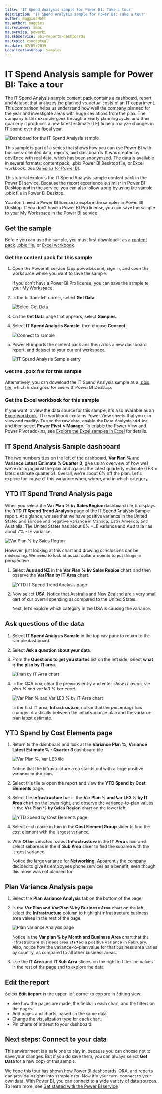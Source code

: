 ```yaml
---
title: 'IT Spend Analysis sample for Power BI: Take a tour'
description: 'IT Spend Analysis sample for Power BI: Take a tour'
author: maggiesMSFT
ms.author: maggies
ms.reviewer: amac
ms.service: powerbi
ms.subservice: pbi-reports-dashboards
ms.topic: conceptual
ms.date: 07/05/2019
LocalizationGroup: Samples
---
```

# IT Spend Analysis sample for Power BI: Take a tour

The IT Spend Analysis sample content pack contains a dashboard, report, and dataset that analyzes the planned vs. actual costs of an IT department. This comparison helps us understand how well the company planned for the year and investigate areas with huge deviations from the plan. The company in this example goes through a yearly planning cycle, and then quarterly it produces a new latest estimate (LE) to help analyze changes in IT spend over the fiscal year.

![Dashboard for the IT Spend Analysis sample](media/sample-it-spend/it1.png)

This sample is part of a series that shows how you can use Power BI with business-oriented data, reports, and dashboards. It was created by [obviEnce](http://www.obvience.com/) with real data, which has been anonymized. The data is available in several formats: content pack, .pbix Power BI Desktop file, or Excel workbook. See [Samples for Power BI](sample-datasets.md). 

This tutorial explores the IT Spend Analysis sample content pack in the Power BI service. Because the report experience is similar in Power BI Desktop and in the service, you can also follow along by using the sample .pbix file in Power BI Desktop. 

You don't need a Power BI license to explore the samples in Power BI Desktop. If you don't have a Power BI Pro license, you can save the sample to your My Workspace in the Power BI service. 

## Get the sample

 Before you can use the sample, you must first download it as a [content pack](#get-the-content-pack-for-this-sample), [.pbix file](#get-the-pbix-file-for-this-sample), or [Excel workbook](#get-the-excel-workbook-for-this-sample).

### Get the content pack for this sample

1. Open the Power BI service (app.powerbi.com), sign in, and open the workspace where you want to save the sample.

   If you don't have a Power BI Pro license, you can save the sample to your My Workspace.

2. In the bottom-left corner, select **Get Data**.
   
   ![Select Get Data](media/sample-datasets/power-bi-get-data.png)
3. On the **Get Data** page that appears, select **Samples**.
   
4. Select **IT Spend Analysis Sample**, then choose **Connect**.  
  
   ![Connect to sample](media/sample-it-spend/it-connect.png)
   
5. Power BI imports the content pack and then adds a new dashboard, report, and dataset to your current workspace.
   
   ![IT Spend Analysis Sample entry](media/sample-it-spend/it-spend-analysis-sample-entry.png)
  
### Get the .pbix file for this sample

Alternatively, you can download the IT Spend Analysis sample as a [.pbix file](https://download.microsoft.com/download/E/9/8/E98CEB6D-CEBB-41CF-BA2B-1A1D61B27D87/IT%20Spend%20Analysis%20Sample%20PBIX.pbix), which is designed for use with Power BI Desktop.

### Get the Excel workbook for this sample

If you want to view the data source for this sample, it's also available as an [Excel workbook](https://go.microsoft.com/fwlink/?LinkId=529783). The workbook contains Power View sheets that you can view and modify. To see the raw data, enable the Data Analysis add-ins, and then select **Power Pivot > Manage**. To enable the Power View and Power Pivot add-ins, see [Explore the Excel samples in Excel](sample-datasets.md#explore-excel-samples-inside-excel) for details.

## IT Spend Analysis Sample dashboard
The two numbers tiles on the left of the dashboard, **Var Plan %** and **Variance Latest Estimate % Quarter 3**, give us an overview of how well we're doing against the plan and against the latest quarterly estimate (LE3 = latest estimate quarter 3). Overall, we're about 6% off the plan. Let's explore the cause of this variance: when, where, and in which category.

## YTD IT Spend Trend Analysis page
When you select the **Var Plan % by Sales Region** dashboard tile, it displays the **YTD IT Spend Trend Analysis** page of the IT Spend Analysis Sample report. At a glance, we see that we have positive variance in the United States and Europe and negative variance in Canada, Latin America, and Australia. The United States has about 6% +LE variance and Australia has about 7% -LE variance.

![Var Plan % by Sales Region](media/sample-it-spend/it2.png)

However, just looking at this chart and drawing conclusions can be misleading. We need to look at actual dollar amounts to put things in perspective.

1. Select **Aus and NZ** in the **Var Plan % by Sales Region** chart, and then observe the **Var Plan by IT Area** chart.

   ![YTD IT Spend Trend Analysis page](media/sample-it-spend/it3.png)
2. Now select **USA**. Notice that Australia and New Zealand are a very small part of our overall spending as compared to the United States.

    Next, let's explore which category in the USA is causing the variance.

## Ask questions of the data
1. Select **IT Spend Analysis Sample** in the top nav pane to return to the sample dashboard.
2. Select **Ask a question about your data**.
3. From the **Questions to get you started** list on the left side, select **what is the plan by IT area**.

   ![Plan by IT Area chart](media/sample-it-spend/it-area-chart.png)

4. In the Q&A box, clear the previous entry and enter *show IT areas, var plan % and var le3 % bar chart*.

   ![Var Plan % and Var LE3 % by IT Area chart](media/sample-it-spend/it4.png)

   In the first IT area, **Infrastructure**, notice that the percentage has changed drastically between the initial variance plan and the variance plan latest estimate.

## YTD Spend by Cost Elements page

1. Return to the dashboard and look at the **Variance Plan %, Variance Latest Estimate % - Quarter 3** dashboard tile.

   ![Var Plan %, Var LE3 tile](media/sample-it-spend/it5.png)

   Notice that the Infrastructure area stands out with a large positive variance to the plan.

1. Select this tile to open the report and view the **YTD Spend by Cost Elements** page.
2. Select the **Infrastructure** bar in the **Var Plan % and Var LE3 % by IT Area** chart on the lower right, and observe the variance-to-plan values in the **Var Plan % by Sales Region** chart on the lower left.

    ![YTD Spend by Cost Elements page](media/sample-it-spend/it6.png)
3. Select each name in turn in the **Cost Element Group** slicer to find the cost element with the largest variance.
4. With **Other** selected, select **Infrastructure** in the **IT Area** slicer and select subareas in the **IT Sub Area** slicer to find the subarea with the largest variance.  

   Notice the large variance for **Networking**. Apparently the company decided to give its employees phone services as a benefit, even though this move was not planned for.

## Plan Variance Analysis page

1. Select the **Plan Variance Analysis** tab on the bottom of the page.

2. In the **Var Plan and Var Plan % by Business Area** chart on the left, select the **Infrastructure** column to highlight infrastructure business area values in the rest of the page.

    ![Plan Variance Analysis page](media/sample-it-spend/it7.png)

   Notice in the **Var plan % by Month and Business Area** chart that the infrastructure business area started a positive variance in February. Also, notice how the variance-to-plan value for that business area varies by country, as compared to all other business areas. 

3. Use the **IT Area** and **IT Sub Area** slicers on the right to filter the values in the rest of the page and to explore the data. 

## Edit the report
Select **Edit Report** in the upper-left corner to explore in Editing view:

* See how the pages are made, the fields in each chart, and the filters on the pages.
* Add pages and charts, based on the same data.
* Change the visualization type for each chart.
* Pin charts of interest to your dashboard.

## Next steps: Connect to your data
This environment is a safe one to play in, because you can choose not to save your changes. But if you do save them, you can always select **Get Data** for a new copy of this sample.

We hope this tour has shown how Power BI dashboards, Q&A, and reports can provide insights into sample data. Now it's your turn; connect to your own data. With Power BI, you can connect to a wide variety of data sources. To learn more, see [Get started with the Power BI service](../fundamentals/service-get-started.md).
